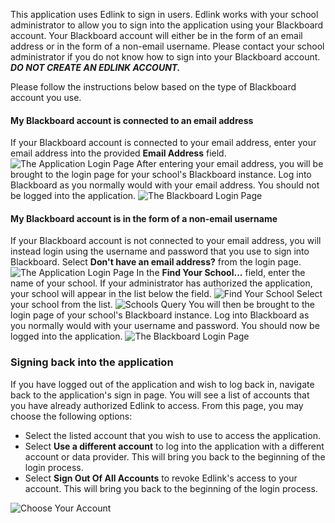 This application uses Edlink to sign in users. Edlink works with your school administrator to allow you to sign into the application using your Blackboard account. Your Blackboard account will either be in the form of an email address or in the form of a non-email username. Please contact your school administrator if you do not know how to sign into your Blackboard account. ***DO NOT CREATE AN EDLINK ACCOUNT.***

Please follow the instructions below based on the type of Blackboard account you use.

#### My Blackboard account is connected to an email address
If your Blackboard account is connected to your email address, enter your email address into the provided **Email Address** field.
<img class="block" src="/documentation/media/dashboard/school/log-in-screen.jpg" alt="The Application Login Page" />
After entering your email address, you will be brought to the login page for your school's Blackboard instance. Log into Blackboard as you normally would with your email address. You should not be logged into the application.
<img class="block" src="/documentation/media/dashboard/school/blackboard-login.jpg" alt="The Blackboard Login Page" />

#### My Blackboard account is in the form of a non-email username
If your Blackboard account is not connected to your email address, you will instead login using the username and password that you use to sign into Blackboard. Select **Don't have an email address?** from the login page.
<img class="block" src="/documentation/media/dashboard/school/log-in-screen.jpg" alt="The Application Login Page" />
In the **Find Your School...** field, enter the name of your school. If your administrator has authorized the application, your school will appear in the list below the field.
<img class="block" src="/documentation/media/dashboard/school/find-your-school.jpg" alt="Find Your School" />
Select your school from the list.
<img class="block" src="/documentation/media/dashboard/school/edlink-school.jpg" alt="Schools Query" />
You will then be brought to the login page of your school's Blackboard instance. Log into Blackboard as you normally would with your username and password. You should now be logged into the application.
<img class="block" src="/documentation/media/dashboard/school/blackboard-login.jpg" alt="The Blackboard Login Page" />

### Signing back into the application
If you have logged out of the application and wish to log back in, navigate back to the application's sign in page. You will see a list of accounts that you have already authorized Edlink to access.
From this page, you may choose the following options:
- Select the listed account that you wish to use to access the application.
- Select **Use a different account** to log into the application with a different account or data provider. This will bring you back to the beginning of the login process.
- Select **Sign Out Of All Accounts** to revoke Edlink's access to your account. This will bring you back to the beginning of the login process.
<img class="block" src="/documentation/media/dashboard/school/blackboard-choose-account.jpg" alt="Choose Your Account" />